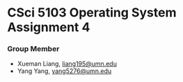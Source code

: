 # CSci 5103 Operating System Assignment 4

### Group Member

* Xueman Liang, liang195@umn.edu
* Yang Yang, yang5276@umn.edu
